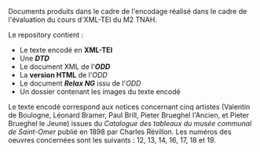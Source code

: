 Documents produits dans le cadre de l'encodage réalisé dans le cadre de l'évaluation du cours d'XML-TEI du M2 TNAH.

Le repository contient :
- Le texte encodé en **XML-TEI**
- Une ***DTD***
- Le document XML de l'***ODD***
- La **version HTML** de l'*ODD*
- Le document ***Relax NG*** issu de l'*ODD*
- Un dossier contenant les images du texte encodé

Le texte encodé correspond aux notices concernant cinq artistes (Valentin de Boulogne, Léonard Bramer, Paul Brill, Pieter Brueghel l'Ancien, et Pieter Brueghel le Jeune) issues du *Catalogue des tableaux du musée communal de Saint-Omer* publié en 1898 par Charles Révillon. Les numéros des oeuvres concernées sont les suivants : 12, 13, 14, 16, 17, 18 et 19.
